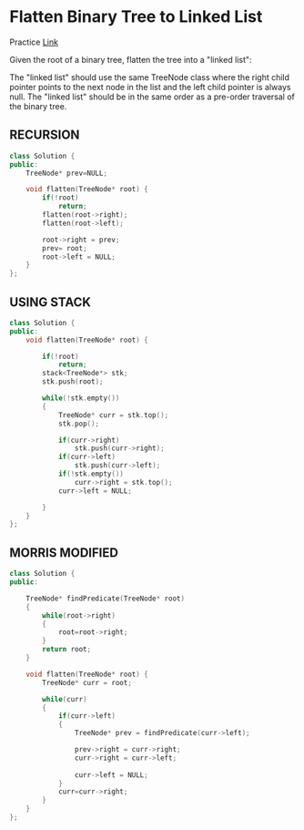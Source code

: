 # Flatten Binary Tree to Linked List

Practice [Link](https://leetcode.com/problems/flood-fill/description/)

Given the root of a binary tree, flatten the tree into a "linked list":

The "linked list" should use the same TreeNode class where the right child pointer points to the next node in the list and the left child pointer is always null.
The "linked list" should be in the same order as a pre-order traversal of the binary tree.

## RECURSION

```cpp
class Solution {
public:
    TreeNode* prev=NULL;

    void flatten(TreeNode* root) {
        if(!root)
            return;
        flatten(root->right);
        flatten(root->left);

        root->right = prev;
        prev= root;
        root->left = NULL;
    }
};
```


## USING STACK

```cpp
class Solution {
public:
    void flatten(TreeNode* root) {

        if(!root)
            return;
        stack<TreeNode*> stk;
        stk.push(root);

        while(!stk.empty())
        {
            TreeNode* curr = stk.top();
            stk.pop();

            if(curr->right)
                stk.push(curr->right);
            if(curr->left)
                stk.push(curr->left);
            if(!stk.empty())
                curr->right = stk.top();
            curr->left = NULL;

        }
    }
};
```

## MORRIS MODIFIED

```cpp
class Solution {
public:

    TreeNode* findPredicate(TreeNode* root)
    {
        while(root->right)
        {
            root=root->right;
        }
        return root;
    }

    void flatten(TreeNode* root) {
        TreeNode* curr = root;

        while(curr)
        {
            if(curr->left)
            {
                TreeNode* prev = findPredicate(curr->left);

                prev->right = curr->right;
                curr->right = curr->left;
                
                curr->left = NULL;
            }
            curr=curr->right;
        }
    }
};
```
